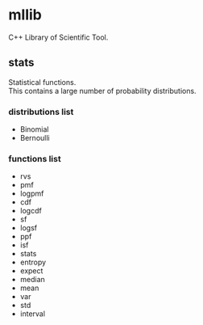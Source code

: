 # mllib
C++ Library of Scientific Tool.


## stats
Statistical functions.  
This contains a large number of probability distributions.  
### distributions list
- Binomial
- Bernoulli

### functions list
- rvs
- pmf
- logpmf
- cdf
- logcdf
- sf
- logsf
- ppf
- isf
- stats
- entropy
- expect
- median
- mean
- var
- std
- interval
